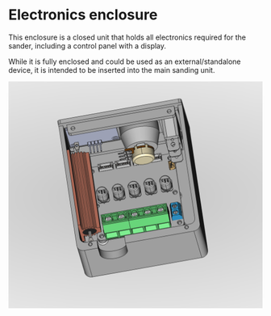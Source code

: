 # Electronics enclosure

This enclosure is a closed unit that holds all electronics required for the sander, including a control panel with a display.

While it is fully enclosed and could be used as an external/standalone device, it is intended to be inserted into the main sanding unit.

<img src="eenclosure.png" title="" alt="Enclosure" width="673">
